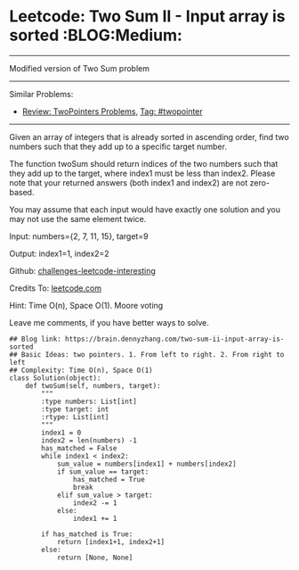 # Leetcode: Two Sum II - Input array is sorted     :BLOG:Medium:


---

Modified version of Two Sum problem  

---

Similar Problems:  
-   [Review: TwoPointers Problems](https://brain.dennyzhang.com/review-twopointer), [Tag: #twopointer](https://brain.dennyzhang.com/tag/twopointer)

---

Given an array of integers that is already sorted in ascending order, find two numbers such that they add up to a specific target number.  

The function twoSum should return indices of the two numbers such that they add up to the target, where index1 must be less than index2. Please note that your returned answers (both index1 and index2) are not zero-based.  

You may assume that each input would have exactly one solution and you may not use the same element twice.  

Input: numbers={2, 7, 11, 15}, target=9  

Output: index1=1, index2=2  

Github: [challenges-leetcode-interesting](https://github.com/DennyZhang/challenges-leetcode-interesting/tree/master/two-sum-ii-input-array-is-sorted)  

Credits To: [leetcode.com](https://leetcode.com/problems/two-sum-ii-input-array-is-sorted/description/)  

Hint: Time O(n), Space O(1). Moore voting  

Leave me comments, if you have better ways to solve.  

    ## Blog link: https://brain.dennyzhang.com/two-sum-ii-input-array-is-sorted
    ## Basic Ideas: two pointers. 1. From left to right. 2. From right to left
    ## Complexity: Time O(n), Space O(1)
    class Solution(object):
        def twoSum(self, numbers, target):
            """
            :type numbers: List[int]
            :type target: int
            :rtype: List[int]
            """
            index1 = 0
            index2 = len(numbers) -1
            has_matched = False
            while index1 < index2:
                sum_value = numbers[index1] + numbers[index2]
                if sum_value == target:
                    has_matched = True
                    break
                elif sum_value > target:
                    index2 -= 1
                else:
                    index1 += 1
    
            if has_matched is True:
                return [index1+1, index2+1]
            else:
                return [None, None]